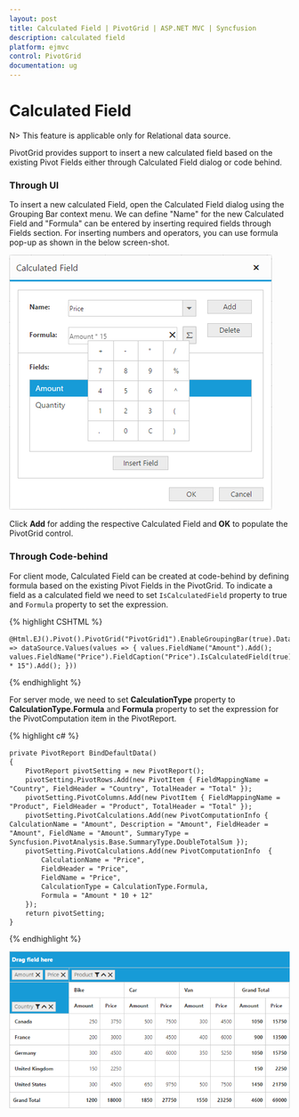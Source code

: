 ```yaml
---
layout: post
title: Calculated Field | PivotGrid | ASP.NET MVC | Syncfusion
description: calculated field
platform: ejmvc
control: PivotGrid
documentation: ug
---
```


# Calculated Field

N> This feature is applicable only for Relational data source.

PivotGrid provides support to insert a new calculated field based on the existing Pivot Fields either through Calculated Field dialog or code behind.

### Through UI
To insert a new calculated Field, open the Calculated Field dialog using the Grouping Bar context menu. We can define "Name" for the new Calculated Field and "Formula" can be entered by inserting required fields through Fields section. For inserting numbers and operators, you can use formula pop-up as shown in the below screen-shot.

![Calculated field dialog in ASP NET MVC pivot grid control](Calculated-Field_images/Calculated-Field-Popup.png)

Click **Add** for adding the respective Calculated Field and **OK** to populate the PivotGrid control.

### Through Code-behind

For client mode, Calculated Field can be created at code-behind by defining formula based on the existing Pivot Fields in the PivotGrid. To indicate a field as a calculated field we need to set `IsCalculatedField` property to true and `Formula` property to set the expression.

{% highlight CSHTML %}

    @Html.EJ().Pivot().PivotGrid("PivotGrid1").EnableGroupingBar(true).DataSource(dataSource => dataSource.Values(values => { values.FieldName("Amount").Add(); values.FieldName("Price").FieldCaption("Price").IsCalculatedField(true).Formula("Amount * 15").Add(); }))

{% endhighlight %}

For server mode, we need to set **CalculationType** property to **CalculationType.Formula** and **Formula** property to set the expression for the PivotComputation item in the PivotReport.

{% highlight c# %}

    private PivotReport BindDefaultData()
    {
        PivotReport pivotSetting = new PivotReport();
        pivotSetting.PivotRows.Add(new PivotItem { FieldMappingName = "Country", FieldHeader = "Country", TotalHeader = "Total" });
        pivotSetting.PivotColumns.Add(new PivotItem { FieldMappingName = "Product", FieldHeader = "Product", TotalHeader = "Total" });
        pivotSetting.PivotCalculations.Add(new PivotComputationInfo { CalculationName = "Amount", Description = "Amount", FieldHeader = "Amount", FieldName = "Amount", SummaryType = Syncfusion.PivotAnalysis.Base.SummaryType.DoubleTotalSum });
        pivotSetting.PivotCalculations.Add(new PivotComputationInfo  {
            CalculationName = "Price",
            FieldHeader = "Price",
            FieldName = "Price",
            CalculationType = CalculationType.Formula,
            Formula = "Amount * 10 + 12"
        });
        return pivotSetting;
    }

{% endhighlight %}


![ASP NET MVC pivot grid control with user-defined field, aka calculated field](Calculated-Field_images/Calculated-Field1.png)